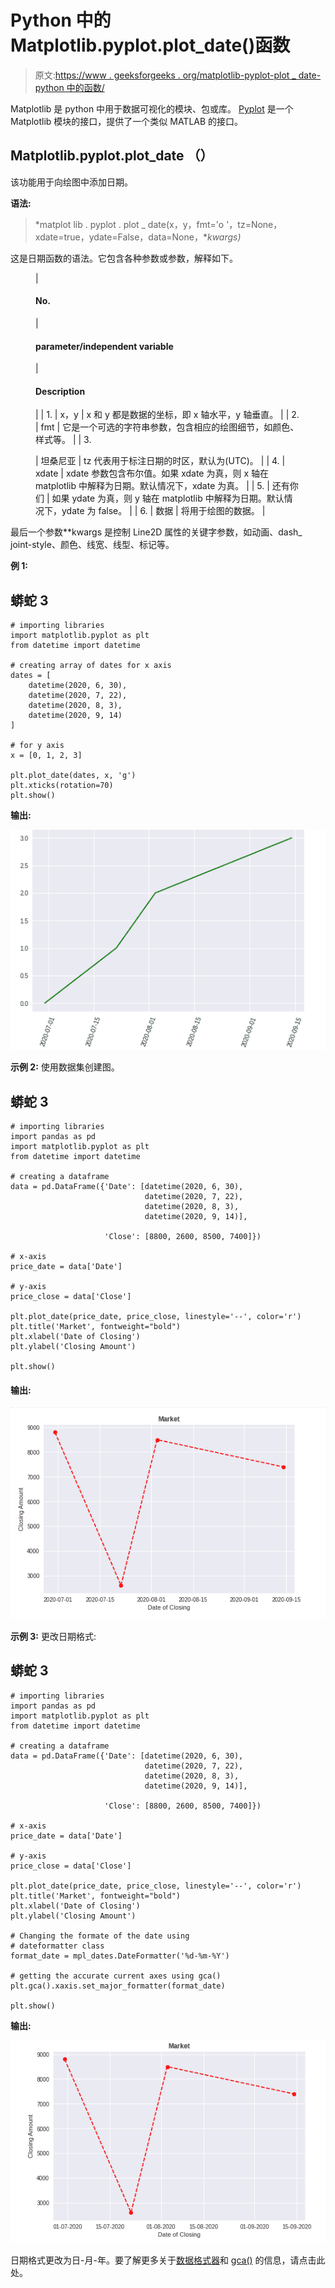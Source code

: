 # Python 中的 Matplotlib.pyplot.plot_date()函数

> 原文:[https://www . geeksforgeeks . org/matplotlib-pyplot-plot _ date-python 中的函数/](https://www.geeksforgeeks.org/matplotlib-pyplot-plot_date-function-in-python/)

Matplotlib 是 python 中用于数据可视化的模块、包或库。 [Pyplot](https://www.geeksforgeeks.org/pyplot-in-matplotlib/) 是一个 Matplotlib 模块的接口，提供了一个类似 MATLAB 的接口。

## Matplotlib.pyplot.plot_date （）

该功能用于向绘图中添加日期。

**语法:**

> *matplot lib . pyplot . plot _ date(x，y，fmt='o '，tz=None，xdate=true，ydate=False，data=None，**kwargs)*

这是日期函数的语法。它包含各种参数或参数，解释如下。

<figure class="table">

| 

#### No.

 | 

#### parameter/independent variable

 | 

#### Description

 |
| 1. | x，y | x 和 y 都是数据的坐标，即 x 轴水平，y 轴垂直。 |
| 2. | fmt | 它是一个可选的字符串参数，包含相应的绘图细节，如颜色、样式等。 |
| 3.

 | 坦桑尼亚 | tz 代表用于标注日期的时区，默认为(UTC)。 |
| 4. | xdate | xdate 参数包含布尔值。如果 xdate 为真，则 x 轴在 matplotlib 中解释为日期。默认情况下，xdate 为真。 |
| 5. | 还有你们 | 如果 ydate 为真，则 y 轴在 matplotlib 中解释为日期。默认情况下，ydate 为 false。 |
| 6. | 数据 | 将用于绘图的数据。 |

</figure>

最后一个参数**kwargs 是控制 Line2D 属性的关键字参数，如动画、dash_ joint-style、颜色、线宽、线型、标记等。

**例 1:**

## 蟒蛇 3

```
# importing libraries
import matplotlib.pyplot as plt
from datetime import datetime

# creating array of dates for x axis
dates = [
    datetime(2020, 6, 30),
    datetime(2020, 7, 22),
    datetime(2020, 8, 3),
    datetime(2020, 9, 14)
]

# for y axis
x = [0, 1, 2, 3]

plt.plot_date(dates, x, 'g')
plt.xticks(rotation=70)
plt.show()
```

**输出:**

![](img/ad3173514915990d0514b9a36e38a8b5.png)

**示例 2:** 使用数据集创建图。

## 蟒蛇 3

```
# importing libraries
import pandas as pd
import matplotlib.pyplot as plt
from datetime import datetime

# creating a dataframe
data = pd.DataFrame({'Date': [datetime(2020, 6, 30),
                              datetime(2020, 7, 22),
                              datetime(2020, 8, 3),
                              datetime(2020, 9, 14)],

                     'Close': [8800, 2600, 8500, 7400]})

# x-axis
price_date = data['Date']

# y-axis
price_close = data['Close']

plt.plot_date(price_date, price_close, linestyle='--', color='r')
plt.title('Market', fontweight="bold")
plt.xlabel('Date of Closing')
plt.ylabel('Closing Amount')

plt.show()
```

#### 输出:

![](img/2834218acce4a428eeaf95f81b0122a4.png)

**示例 3:** 更改日期格式:

## 蟒蛇 3

```
# importing libraries
import pandas as pd
import matplotlib.pyplot as plt
from datetime import datetime

# creating a dataframe
data = pd.DataFrame({'Date': [datetime(2020, 6, 30), 
                              datetime(2020, 7, 22), 
                              datetime(2020, 8, 3),
                              datetime(2020, 9, 14)],

                     'Close': [8800, 2600, 8500, 7400]})

# x-axis
price_date = data['Date']

# y-axis
price_close = data['Close']

plt.plot_date(price_date, price_close, linestyle='--', color='r')
plt.title('Market', fontweight="bold")
plt.xlabel('Date of Closing')
plt.ylabel('Closing Amount')

# Changing the formate of the date using
# dateformatter class
format_date = mpl_dates.DateFormatter('%d-%m-%Y')

# getting the accurate current axes using gca()
plt.gca().xaxis.set_major_formatter(format_date)

plt.show()
```

**输出:**

![](img/39bdc702210cf812f034649e987387a7.png)

日期格式更改为日-月-年。要了解更多关于[数据格式器](https://www.geeksforgeeks.org/matplotlib-dates-dateformatter-class-in-python/)和 [gca()](https://www.geeksforgeeks.org/matplotlib-pyplot-gca-in-python/) 的信息，请点击此处。